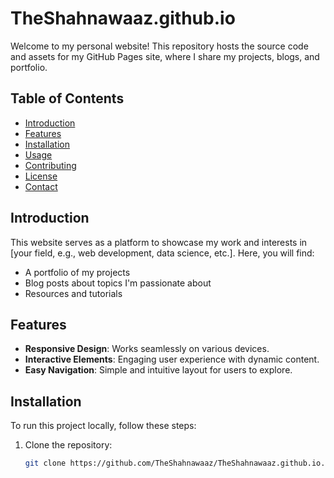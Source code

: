 # TheShahnawaaz.github.io

Welcome to my personal website! This repository hosts the source code and assets for my GitHub Pages site, where I share my projects, blogs, and portfolio.

## Table of Contents

- [Introduction](#introduction)
- [Features](#features)
- [Installation](#installation)
- [Usage](#usage)
- [Contributing](#contributing)
- [License](#license)
- [Contact](#contact)

## Introduction

This website serves as a platform to showcase my work and interests in [your field, e.g., web development, data science, etc.]. Here, you will find:

- A portfolio of my projects
- Blog posts about topics I'm passionate about
- Resources and tutorials

## Features

- **Responsive Design**: Works seamlessly on various devices.
- **Interactive Elements**: Engaging user experience with dynamic content.
- **Easy Navigation**: Simple and intuitive layout for users to explore.

## Installation

To run this project locally, follow these steps:

1. Clone the repository:
   ```bash
   git clone https://github.com/TheShahnawaaz/TheShahnawaaz.github.io.git
   ```
